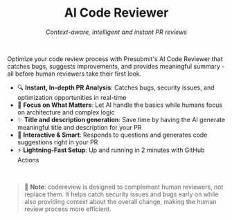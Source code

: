 <div align="center">
  <h1>
    AI Code Reviewer
  </h1>
  
  <p><em>Context-aware, intelligent and instant PR reviews</em></p>

</div>

<br/>

Optimize your code review process with Presubmit's AI Code Reviewer that catches bugs, suggests improvements, and provides meaningful summary - all before human reviewers take their first look.

- 🔍 **Instant, In-depth PR Analysis**: Catches bugs, security issues, and optimization opportunities in real-time
- 🎯 **Focus on What Matters**: Let AI handle the basics while humans focus on architecture and complex logic
- ✨ **Title and description generation**: Save time by having the AI generate meaningful title and description for your PR
- 💬 **Interactive & Smart**: Responds to questions and generates code suggestions right in your PR
- ⚡ **Lightning-Fast Setup**: Up and running in 2 minutes with GitHub Actions

<br/>

> 🤝 **Note**: codereview is designed to complement human reviewers, not replace them. It helps catch security issues and bugs early on while also providing context about the overall change, making the human review process more efficient.

<br/>

